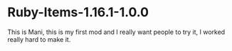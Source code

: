 # Ruby-Items-1.16.1-1.0.0

This is Mani, this is my first mod and I really want people to try it, I worked really hard to make it.
